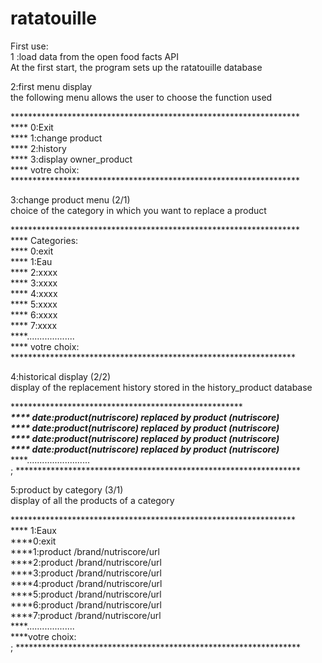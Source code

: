 # ratatouille

First use:<br/>
1 :load data from the open food facts API<br/>
At the first start, the program sets up the ratatouille database<br/>

2:first menu display<br/>
the following menu allows the user to choose the function used<br/>

******************************************************************<br/>
****  0:Exit   <br/>
****  1:change product<br/>
****  2:history<br/>
****  3:display owner_product<br/>
****  votre choix:<br/>
******************************************************************<br/>

3:change product menu (2/1)<br/>
choice of the category in which you want to replace a product<br/>

******************************************************************<br/>
****    Categories:<br/>
****  0:exit<br/>
****  1:Eau<br/>
****  2:xxxx<br/>
****  3:xxxx<br/>
****  4:xxxx<br/>
****  5:xxxx<br/>
****  6:xxxx<br/>
****  7:xxxx<br/>
****...................<br/>
****  votre choix:<br/>
*****************************************************************<br/>

4:historical display (2/2)<br/>
display of the replacement history stored in the history_product database<br/>

*****************************************************************<br/>
**** date:product(nutriscore) replaced by product (nutriscore)***<br/>
**** date:product(nutriscore) replaced by product (nutriscore)***<br/>
**** date:product(nutriscore) replaced by product (nutriscore)***<br/>
**** date:product(nutriscore) replaced by product (nutriscore)***<br/>
****.........................<br/>;
*****************************************************************<br/>

5:product by category (3/1)<br/>
display of all the products of a category<br/>

*****************************************************************<br/>
****     1:Eaux<br/>
****0:exit<br/>
****1:product /brand/nutriscore/url<br/>
****2:product /brand/nutriscore/url<br/>
****3:product /brand/nutriscore/url<br/>
****4:product /brand/nutriscore/url<br/>
****5:product /brand/nutriscore/url<br/>
****6:product /brand/nutriscore/url<br/>
****7:product /brand/nutriscore/url<br/>
****...................<br/>
****votre choix:<br/>;
*****************************************************************<br/>
